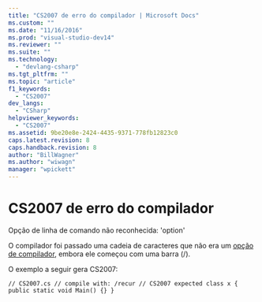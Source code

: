 ```yaml
---
title: "CS2007 de erro do compilador | Microsoft Docs"
ms.custom: ""
ms.date: "11/16/2016"
ms.prod: "visual-studio-dev14"
ms.reviewer: ""
ms.suite: ""
ms.technology: 
  - "devlang-csharp"
ms.tgt_pltfrm: ""
ms.topic: "article"
f1_keywords: 
  - "CS2007"
dev_langs: 
  - "CSharp"
helpviewer_keywords: 
  - "CS2007"
ms.assetid: 9be20e8e-2424-4435-9371-778fb12823c0
caps.latest.revision: 8
caps.handback.revision: 8
author: "BillWagner"
ms.author: "wiwagn"
manager: "wpickett"
---
```

# CS2007 de erro do compilador
Opção de linha de comando não reconhecida: 'option'  
  
 O compilador foi passado uma cadeia de caracteres que não era um [opção de compilador](../../csharp/language-reference/compiler-options/index.md), embora ele começou com uma barra \(\/\).  
  
 O exemplo a seguir gera CS2007:  
  
```  
// CS2007.cs // compile with: /recur // CS2007 expected class x { public static void Main() {} }  
```